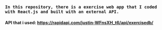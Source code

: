 ### `In this repository, there is a exercise web app that I coded with React.js and built with an external API.`

#### API that i used: https://rapidapi.com/justin-WFnsXH_t6/api/exercisedb/
